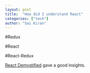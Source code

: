 ```yaml
---
layout: post
title:  "How did I understand React"
categories: ["tech"]
author: "Sai Kiran"
---
```


#Redux

#React

#React-Redux

[React Demystified][Link 1] gave a good insights.

[Link 1]: http://blog.reverberate.org/2014/02/react-demystified.html